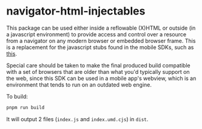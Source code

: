 # navigator-html-injectables

This package can be used either inside a reflowable (X)HTML or outside (in a javascript environment) to provide access and control over a resource from a navigator on any modern browser or embedded browser frame. This is a replacement for the javascript stubs found in the mobile SDKs, such as [this](https://github.com/readium/kotlin-toolkit/tree/develop/readium/navigator/src/main/assets/_scripts/src).

Special care should be taken to make the final produced build compatible with a set of browsers that are older than what you'd typically support on the web, since this SDK can be used in a mobile app's webview, which is an environment that tends to run on an outdated web engine.

To build:

```sh
pnpm run build
```

It will output 2 files (`index.js` and `index.umd.cjs`) in `dist`.